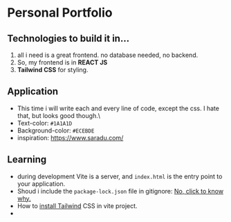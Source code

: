 # Personal Portfolio

## Technologies to build it in...
1. all i need is a great frontend. no database needed, no backend.
2. So, my frontend is in **REACT JS**
3. **Tailwind CSS** for styling.

## Application
* This time i will write each and every line of code, except the css. I hate that, but looks good though.\
* Text-color: `#1A1A1D`
* Background-color: `#ECEBDE`
* inspiration: https://www.saradu.com/


## Learning
* during development Vite is a server, and `index.html` is the entry point to your application.
* Shoud i include the `package-lock.json` file in gitignore: [No, click to know why.](https://stackoverflow.com/a/48524475)
* How to [install Tailwind](https://tailwindcss.com/docs/guides/vite) CSS in vite project.
* 
